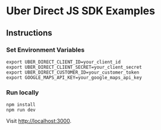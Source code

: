 # Uber Direct JS SDK Examples

## Instructions

### Set Environment Variables

```
export UBER_DIRECT_CLIENT_ID=your_client_id
export UBER_DIRECT_CLIENT_SECRET=your_client_secret
export UBER_DIRECT_CUSTOMER_ID=your_customer_token
export GOOGLE_MAPS_API_KEY=your_google_maps_api_key
```

### Run locally

```
npm install
npm run dev
```

Visit [http://localhost:3000](http://localhost:3000).
